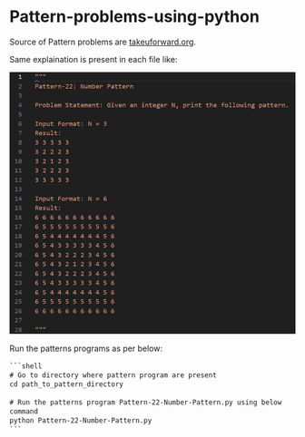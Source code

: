 # Pattern-problems-using-python

Source of Pattern problems are [takeuforward.org](https://takeuforward.org/strivers-a2z-dsa-course/must-do-pattern-problems-before-starting-dsa/).

Same explaination is present in each file like:

![](image/Pattern-comments.png)


Run the patterns programs as per below:

    ```shell
    # Go to directory where pattern program are present
    cd path_to_pattern_directory

    # Run the patterns program Pattern-22-Number-Pattern.py using below command
    python Pattern-22-Number-Pattern.py
    ```
